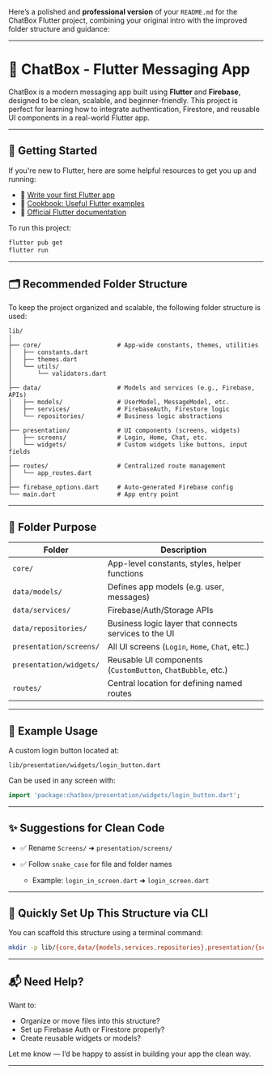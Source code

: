 Here’s a polished and **professional version** of your `README.md` for the ChatBox Flutter project, combining your original intro with the improved folder structure and guidance:

---

# 📱 ChatBox - Flutter Messaging App

ChatBox is a modern messaging app built using **Flutter** and **Firebase**, designed to be clean, scalable, and beginner-friendly. This project is perfect for learning how to integrate authentication, Firestore, and reusable UI components in a real-world Flutter app.

---

## 🚀 Getting Started

If you're new to Flutter, here are some helpful resources to get you up and running:

* 📘 [Write your first Flutter app](https://docs.flutter.dev/get-started/codelab)
* 🍳 [Cookbook: Useful Flutter examples](https://docs.flutter.dev/cookbook)
* 🧭 [Official Flutter documentation](https://docs.flutter.dev/)

To run this project:

```bash
flutter pub get
flutter run
```

---

## 🗂 Recommended Folder Structure

To keep the project organized and scalable, the following folder structure is used:

```
lib/
│
├── core/                     # App-wide constants, themes, utilities
│   ├── constants.dart
│   ├── themes.dart
│   └── utils/
│       └── validators.dart
│
├── data/                     # Models and services (e.g., Firebase, APIs)
│   ├── models/               # UserModel, MessageModel, etc.
│   ├── services/             # FirebaseAuth, Firestore logic
│   └── repositories/         # Business logic abstractions
│
├── presentation/             # UI components (screens, widgets)
│   ├── screens/              # Login, Home, Chat, etc.
│   └── widgets/              # Custom widgets like buttons, input fields
│
├── routes/                   # Centralized route management
│   └── app_routes.dart
│
├── firebase_options.dart     # Auto-generated Firebase config
└── main.dart                 # App entry point
```

---

## 📁 Folder Purpose

| Folder                  | Description                                                 |
| ----------------------- | ----------------------------------------------------------- |
| `core/`                 | App-level constants, styles, helper functions               |
| `data/models/`          | Defines app models (e.g. user, messages)                    |
| `data/services/`        | Firebase/Auth/Storage APIs                                  |
| `data/repositories/`    | Business logic layer that connects services to the UI       |
| `presentation/screens/` | All UI screens (`Login`, `Home`, `Chat`, etc.)              |
| `presentation/widgets/` | Reusable UI components (`CustomButton`, `ChatBubble`, etc.) |
| `routes/`               | Central location for defining named routes                  |

---

## 🧩 Example Usage

A custom login button located at:

```
lib/presentation/widgets/login_button.dart
```

Can be used in any screen with:

```dart
import 'package:chatbox/presentation/widgets/login_button.dart';
```

---

## ✨ Suggestions for Clean Code

* ✅ Rename `Screens/` ➜ `presentation/screens/`
* ✅ Follow `snake_case` for file and folder names

    * Example: `login_in_screen.dart` ➜ `login_screen.dart`

---

## 🔧 Quickly Set Up This Structure via CLI

You can scaffold this structure using a terminal command:

```bash
mkdir -p lib/{core,data/{models,services,repositories},presentation/{screens,widgets},routes}
```

---

## 📬 Need Help?

Want to:

* Organize or move files into this structure?
* Set up Firebase Auth or Firestore properly?
* Create reusable widgets or models?

Let me know — I’d be happy to assist in building your app the clean way.

---

